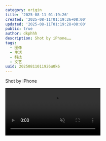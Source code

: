 ```yaml
---
category: origin
title: '2025-08-11 01:19:26'
created: '2025-08-11T01:19:26+08:00'
updated: '2025-08-11T01:19:28+08:00'
public: true
author: dkphhh
description: Shot by iPhone……
tags:
  - 图像
  - 生活
  - 科技
  - 文艺
uuid: 20250811011926u0k6
---
```


Shot by iPhone

<video preload="metadata" controls muted src="https://img.dkphhh.me/20250811011926gu75.mov#t=0.001"></video>
